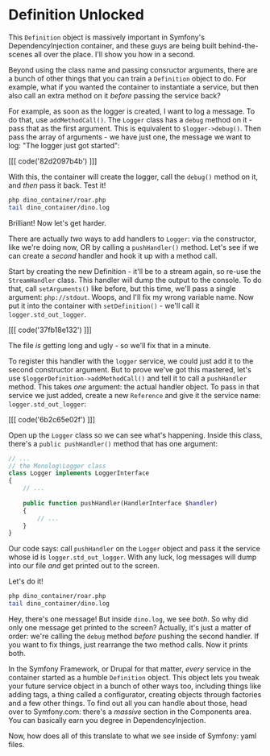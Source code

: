 # Definition Unlocked

This `Definition` object is massively important in Symfony's DependencyInjection
container, and these guys are being built behind-the-scenes all over the place.
I'll show you how in a second.

Beyond using the class name and passing consructor arguments, there are a
bunch of other things that you can train a `Definition` object to do. For
example, what if you wanted the container to instantiate a service, but then
also call an extra method on it *before* passing the service back? 

For example, as soon as the logger is created, I want to log a message. To
do that, use `addMethodCall()`. The `Logger` class has a `debug` method on
it - pass that as the first argument. This is equivalent to `$logger->debug()`.
Then pass the array of arguments - we have just one, the message we want
to log: "The logger just got started":

[[[ code('82d2097b4b') ]]]

With this, the container will create the logger, call the `debug()` method
on it, and *then* pass it back. Test it!

```bash
php dino_container/roar.php
tail dino_container/dino.log
```

Brilliant! Now let's get harder. 

There are actually *two* ways to add handlers to `Logger`: via the constructor,
like we're doing now, OR by calling a `pushHandler()` method. Let's see if
we can create a *second* handler and hook it up with a method call.

Start by creating the new Definition - it'll be to a stream again, so re-use
the `StreamHandler` class. This handler will dump the output to the console.
To do that, call `setArguments()` like before, but this time, we'll pass
a single argument: `php://stdout`. Woops, and I'll fix my wrong variable name.
Now put it into the container with `setDefinition()` - we'll call it `logger.std_out_logger`.

[[[ code('37fb18e132') ]]]

The file *is* getting long and ugly - so we'll fix that in a minute.

To register this handler with the `logger` service, we could just add it
to the second constructor argument. But to prove we've got this mastered,
let's use `$loggerDefinition->addMethodCall()` and tell it to call a `pushHandler`
method. This takes *one* argument: the actual handler object. To pass in
that service we just added, create a new `Reference` and give it the service
name: `logger.std_out_logger`:

[[[ code('6b2c65e02f') ]]]

Open up the `Logger` class so we can see what's happening. Inside this class,
there's a `public pushHandler()` method that has one argument:

```php
// ...
// the Monolog\Logger class
class Logger implements LoggerInterface
{
    // ...
    
    public function pushHandler(HandlerInterface $handler)
    {
        // ...
    }
}
```

Our code says: call `pushHandler` on the `Logger` object and pass it the
service whose id is `logger.std_out_logger`. With any luck, log messages
will dump into our file *and* get printed out to the screen.

Let's do it!

```bash
php dino_container/roar.php
tail dino_container/dino.log
```

Hey, there's one message! But inside `dino.log`, we see *both*. So why did
only one message get printed to the screen? Actually, it's just a matter of
order: we're calling the `debug` method *before* pushing the second handler.
If you want to fix things, just rearrange the two method calls. Now it prints
both.

In the Symfony Framework, or Drupal for that matter, *every* service in the
container started as a humble `Definition` object. This object lets you tweak
your future service object in a bunch of other ways too, including things
like adding tags, a thing called a configurator, creating objects through
factories and a few other things. To find out all you can handle about those,
head over to Symfony.com: there's a *massive* section in the Components area.
You can basically earn you degree in DependencyInjection. 

Now, how does all of this translate to what we see inside of Symfony: yaml
files.
